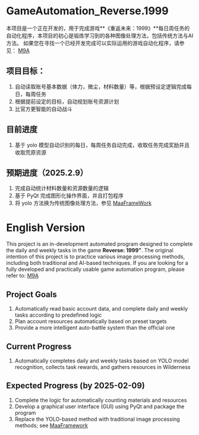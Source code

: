 # GameAutomation_Reverse.1999
本项目是一个正在开发的，用于完成游戏**《重返未来：1999》**每日周任务的自动化程序，本项目的初心是锻炼学习到的各种图像处理方法，包括传统方法与AI方法。
如果您在寻找一个已经开发完成可以实际运用的游戏自动化程序，请参见： [M9A](https://github.com/MaaXYZ/M9A)

## 项目目标：
1. 自动读取账号基本数据（体力，微尘，材料数量）等，根据预设定逻辑完成每日，每周任务
2. 根据提前设定的目标，自动规划账号资源计划
3. 比官方更智能的自动战斗

## 目前进度
1. 基于 yolo 模型自动识别的每日，每周任务自动完成，收取任务完成奖励并且收取荒原资源

## 预期进度（2025.2.9）
1. 完成自动统计材料数量和资源数量的逻辑
2. 基于 PyQt 完成图形化操作界面，并且打包程序
3. 将 yolo 方法换为传统图像处理方法，参见 [MaaFrameWork](https://github.com/MaaXYZ/MaaFramework)

# English Version

This project is an in-development automated program designed to complete the daily and weekly tasks in the game **Reverse: 1999”**. The original intention of this project is to practice various image processing methods, including both traditional and AI-based techniques.
If you are looking for a fully developed and practically usable game automation program, please refer to: [M9A](https://github.com/MaaXYZ/M9A)

## Project Goals
1. Automatically read basic account data, and complete daily and weekly tasks according to predefined logic  
2. Plan account resources automatically based on preset targets  
3. Provide a more intelligent auto-battle system than the official one  

## Current Progress
1. Automatically completes daily and weekly tasks based on YOLO model recognition, collects task rewards, and gathers resources in Wilderness

## Expected Progress (by 2025-02-09)
1. Complete the logic for automatically counting materials and resources  
2. Develop a graphical user interface (GUI) using PyQt and package the program  
3. Replace the YOLO-based method with traditional image processing methods; see [MaaFramework](https://github.com/MaaXYZ/MaaFramework) 
